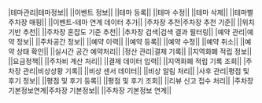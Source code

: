 |   |   |   |
|---|---|---|
  
|테마관리|테마정보||
||이벤트 정보||
||테마 등록||
||테마 수정||
||테마 삭제||
||테마별 주차장 매핑||
||이벤트-테마 연계 데이터 추가||
|주차장 추천|주차장 추천 기준||
||위치 기반 추천||
||주차장 혼잡도 기준 추천||
|추차장 검색|검색 결과 필터링||
|예약 관리|예약 정보||
||주차공간 정보||
||예약 이력||
||예약 등록||
||예약 수정||
||예약 취소||
||예약 상태 확인||
||실시간 공간 예약처리||
|정산 관리|결제 기록||
||지역화폐 적립 정보||
||요금정책||
||주차비 계산 처리||
||결제 데이터 입력||
||지역화폐 적립 기록 조회||
|주차장 관리|비상상황 기록||
||비상 센서 데이터||
||비상 알림 처리||
|사후 관리|평점 및 후기 정보||
||평점 및 후기 등록||
||평점 및 후기 조회||
||리뷰 신고 접수 처리||
|주차장 기본정보연계|주차장 기본정보||
||주차장 기본정보 연계||